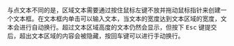 与点文本不同的是，区域文本需要通过按住鼠标左键不放并拖动鼠标指针来创建一个文本框。在文本框内单击可以输入文本，当文本的宽度达到文本区域的宽度，文本会进行自动换行。超过文本区域高度的文本仍然会显示，但按下 <kbd>Esc</kbd> 键提交后，超出文本区域的内容会被隐藏，按回车键可以进行手动换行。

